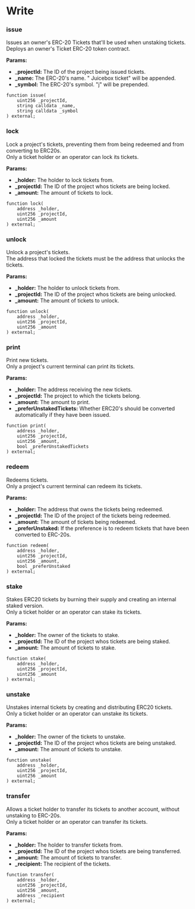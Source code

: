 # Write

### issue

Issues an owner's ERC-20 Tickets that'll be used when unstaking tickets.\
Deploys an owner's Ticket ERC-20 token contract.

**Params:**

- \_**projectId:** The ID of the project being issued tickets.
- **\_name:** The ERC-20's name. " Juicebox ticket" will be appended.
- **\_symbol:** The ERC-20's symbol. "j" will be prepended.

```
function issue(
    uint256 _projectId,
    string calldata _name,
    string calldata _symbol
) external;
```

### lock

Lock a project's tickets, preventing them from being redeemed and from converting to ERC20s.\
Only a ticket holder or an operator can lock its tickets.

**Params:**

- **\_holder:** The holder to lock tickets from.
- **\_projectId:** The ID of the project whos tickets are being locked.
- **\_amount:** The amount of tickets to lock.

```
function lock(
    address _holder,
    uint256 _projectId,
    uint256 _amount
) external;
```

### unlock

Unlock a project's tickets.\
The address that locked the tickets must be the address that unlocks the tickets.

**Params:**

- **\_holder:** The holder to unlock tickets from.
- **\_projectId:** The ID of the project whos tickets are being unlocked.
- **\_amount:** The amount of tickets to unlock.

```
function unlock(
    address _holder,
    uint256 _projectId,
    uint256 _amount
) external;
```

### print

Print new tickets.\
Only a project's current terminal can print its tickets.

**Params:**

- **\_holder:** The address receiving the new tickets.
- **\_projectId:** The project to which the tickets belong.
- **\_amount:** The amount to print.
- **\_preferUnstakedTickets:** Whether ERC20's should be converted automatically if they have been issued.

```
function print(
    address _holder,
    uint256 _projectId,
    uint256 _amount,
    bool _preferUnstakedTickets
) external;
```

### redeem

Redeems tickets.\
Only a project's current terminal can redeem its tickets.

**Params:**

- **\_holder:** The address that owns the tickets being redeemed.
- **\_projectId:** The ID of the project of the tickets being redeemed.
- **\_amount:** The amount of tickets being redeemed.
- **\_preferUnstaked:** If the preference is to redeem tickets that have been converted to ERC-20s.

```
function redeem(
    address _holder,
    uint256 _projectId,
    uint256 _amount,
    bool _preferUnstaked
) external;
```

### stake

Stakes ERC20 tickets by burning their supply and creating an internal staked version.\
Only a ticket holder or an operator can stake its tickets.

**Params:**

- **\_holder:** The owner of the tickets to stake.
- **\_projectId:** The ID of the project whos tickets are being staked.
- **\_amount:** The amount of tickets to stake.

```
function stake(
    address _holder,
    uint256 _projectId,
    uint256 _amount
) external;
```

### unstake

Unstakes internal tickets by creating and distributing ERC20 tickets.\
Only a ticket holder or an operator can unstake its tickets.

**Params:**

- **\_holder:** The owner of the tickets to unstake.
- **\_projectId:** The ID of the project whos tickets are being unstaked.
- **\_amount:** The amount of tickets to unstake.

```
function unstake(
    address _holder,
    uint256 _projectId,
    uint256 _amount
) external;
```

### transfer

Allows a ticket holder to transfer its tickets to another account, without unstaking to ERC-20s.\
Only a ticket holder or an operator can transfer its tickets.

**Params:**

- **\_holder:** The holder to transfer tickets from.
- **\_projectId:** The ID of the project whos tickets are being transferred.
- **\_amount:** The amount of tickets to transfer.
- **\_recipient:** The recipient of the tickets.

```
function transfer(
    address _holder,
    uint256 _projectId,
    uint256 _amount,
    address _recipient
) external;
```
